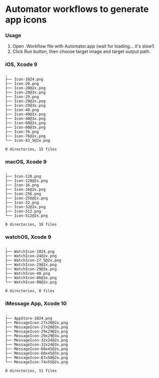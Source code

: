 # Automator workflows to generate app icons


### Usage
1. Open .Workflow file with Automator.app (wait for loading... it's slow!)
2. Click Run button, then choose target image and target output path.


### iOS, Xcode 9
```
.
├── Icon-1024.png
├── Icon-20.png
├── Icon-20@2x.png
├── Icon-20@3x.png
├── Icon-29.png
├── Icon-29@2x.png
├── Icon-29@3x.png
├── Icon-40.png
├── Icon-40@2x.png
├── Icon-40@3x.png
├── Icon-60@2x.png
├── Icon-60@3x.png
├── Icon-76.png
├── Icon-76@2x.png
└── Icon-83_5@2x.png

0 directories, 15 files
```
### macOS, Xcode 9
```
.
├── Icon-128.png
├── Icon-128@2x.png
├── Icon-16.png
├── Icon-16@2x.png
├── Icon-256.png
├── Icon-256@2x.png
├── Icon-32.png
├── Icon-32@2x.png
├── Icon-512.png
└── Icon-512@2x.png

0 directories, 10 files
```
### watchOS, Xcode 9
```
.
├── WatchIcon-1024.png
├── WatchIcon-24@2x.png
├── WatchIcon-27_5@2x.png
├── WatchIcon-29@2x.png
├── WatchIcon-29@3x.png
├── WatchIcon-40.png
├── WatchIcon-86@2x.png
└── WatchIcon-98@2x.png

0 directories, 8 files
```

### iMessage App, Xcode 10
```
.
├── AppStore-1024.png
├── MessageIcon-27x20@2x.png
├── MessageIcon-27x20@3x.png
├── MessageIcon-29x29@2x.png
├── MessageIcon-29x29@3x.png
├── MessageIcon-32x24@2x.png
├── MessageIcon-32x24@3x.png
├── MessageIcon-60x45@2x.png
├── MessageIcon-60x45@3x.png
├── MessageIcon-67x50@2x.png
└── MessageIcon-74x55@2x.png

0 directories, 11 files
```
 